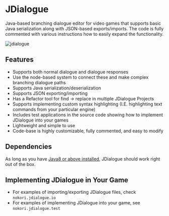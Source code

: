 # JDialogue
Java-based branching dialogue editor for video games that supports basic Java serialization along with JSON-based exports/imports. The code is fully commented with various instructions how to easily expand the functionality.

![jdialogue](https://user-images.githubusercontent.com/6147299/42131509-f931a60e-7cc8-11e8-8282-5f5d8dc4cd2d.png)

## Features
- Supports both normal dialogue and dialogue responses
- Use the node-based system to connect these and make complex branching dialogue paths
- Supports Java serialization/deserialization
- Supports JSON exporting/importing
- Has a Refactor tool for find -> replace in multiple JDialogue Projects
- Supports implementing custom syntax highlighting (I.E. highlighting text commands from your particular engine)
- Includes test applications in the source code showing how to implement JDialogue into your games
- Lightweight and simple to use
- Code-base is highly customizable, fully commented, and easy to modify

## Dependencies
As long as you have [Java8 or above installed](https://java.com/en/), JDialogue should work right out of the box. 

## Implementing JDialogue in Your Game
- For examples of importing/exporting JDialogue files, check `nokori.jdialogue.io`
- For examples of implementing JDialogue into your game, see `nokori.jdialogue.test`

